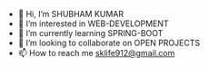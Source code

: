 - 👋 Hi, I’m SHUBHAM KUMAR
- 👀 I’m interested in WEB-DEVELOPMENT
- 🌱 I’m currently learning SPRING-BOOT
- 💞️ I’m looking to collaborate on OPEN PROJECTS
- 📫 How to reach me sklife912@gmail.com

<!---
SHUBHAM121296/SHUBHAM121296 is a ✨ special ✨ repository because its `README.md` (this file) appears on your GitHub profile.
You can click the Preview link to take a look at your changes.
--->
